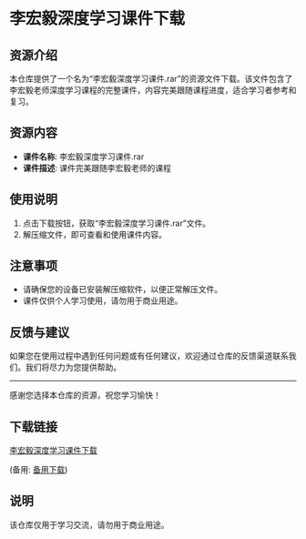 # 李宏毅深度学习课件下载

## 资源介绍

本仓库提供了一个名为“李宏毅深度学习课件.rar”的资源文件下载。该文件包含了李宏毅老师深度学习课程的完整课件，内容完美跟随课程进度，适合学习者参考和复习。

## 资源内容

- **课件名称**: 李宏毅深度学习课件.rar
- **课件描述**: 课件完美跟随李宏毅老师的课程

## 使用说明

1. 点击下载按钮，获取“李宏毅深度学习课件.rar”文件。
2. 解压缩文件，即可查看和使用课件内容。

## 注意事项

- 请确保您的设备已安装解压缩软件，以便正常解压文件。
- 课件仅供个人学习使用，请勿用于商业用途。

## 反馈与建议

如果您在使用过程中遇到任何问题或有任何建议，欢迎通过仓库的反馈渠道联系我们。我们将尽力为您提供帮助。

---

感谢您选择本仓库的资源，祝您学习愉快！

## 下载链接
[李宏毅深度学习课件下载](https://pan.quark.cn/s/4cfdc74a14df) 

(备用: [备用下载](https://pan.baidu.com/s/1-0uh1lisuBAUqdLAVT1lvQ?pwd=1234))

## 说明

该仓库仅用于学习交流，请勿用于商业用途。
